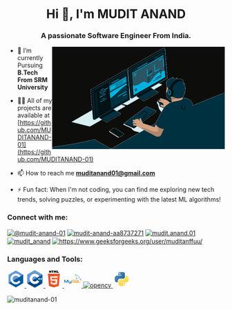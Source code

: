 <h1 align="center">Hi 👋, I'm MUDIT ANAND</h1>
<h3 align="center">A passionate Software Engineer From India.</h3>
<img align="right" alt="CODING" width="400" src="https://raw.githubusercontent.com/madhavagarwal3012/madhavagarwal3012/main/Black%20Background.gif">


- 🔭 I’m currently Pursuing **B.Tech From SRM University**

- 👨‍💻 All of my projects are available at [https://github.com/MUDITANAND-01](https://github.com/MUDITANAND-01)

- 📫 How to reach me **muditanand01@gmail.com**

- ⚡ Fun fact: When I'm not coding, you can find me exploring new tech trends, solving puzzles, or experimenting with the latest ML algorithms!

<h3 align="left">Connect with me:</h3>
<p align="left">
<a href="https://twitter.com/@mudit-anand-01" target="blank"><img align="center" src="https://raw.githubusercontent.com/rahuldkjain/github-profile-readme-generator/master/src/images/icons/Social/twitter.svg" alt="@mudit-anand-01" height="30" width="40" /></a>
<a href="https://linkedin.com/in/mudit-anand-aa8737271" target="blank"><img align="center" src="https://raw.githubusercontent.com/rahuldkjain/github-profile-readme-generator/master/src/images/icons/Social/linked-in-alt.svg" alt="mudit-anand-aa8737271" height="30" width="40" /></a>
<a href="https://instagram.com/mudit.anand.01" target="blank"><img align="center" src="https://raw.githubusercontent.com/rahuldkjain/github-profile-readme-generator/master/src/images/icons/Social/instagram.svg" alt="mudit.anand.01" height="30" width="40" /></a>
<a href="https://www.leetcode.com/mudit_anand" target="blank"><img align="center" src="https://raw.githubusercontent.com/rahuldkjain/github-profile-readme-generator/master/src/images/icons/Social/leet-code.svg" alt="mudit_anand" height="30" width="40" /></a>
<a href="https://auth.geeksforgeeks.org/user/https://www.geeksforgeeks.org/user/muditanffuu/" target="blank"><img align="center" src="https://raw.githubusercontent.com/rahuldkjain/github-profile-readme-generator/master/src/images/icons/Social/geeks-for-geeks.svg" alt="https://www.geeksforgeeks.org/user/muditanffuu/" height="30" width="40" /></a>
</p>

<h3 align="left">Languages and Tools:</h3>
<p align="left"> <a href="https://www.cprogramming.com/" target="_blank" rel="noreferrer"> <img src="https://raw.githubusercontent.com/devicons/devicon/master/icons/c/c-original.svg" alt="c" width="40" height="40"/> </a> <a href="https://www.w3schools.com/cpp/" target="_blank" rel="noreferrer"> <img src="https://raw.githubusercontent.com/devicons/devicon/master/icons/cplusplus/cplusplus-original.svg" alt="cplusplus" width="40" height="40"/> </a> <a href="https://www.w3.org/html/" target="_blank" rel="noreferrer"> <img src="https://raw.githubusercontent.com/devicons/devicon/master/icons/html5/html5-original-wordmark.svg" alt="html5" width="40" height="40"/> </a> <a href="https://www.mysql.com/" target="_blank" rel="noreferrer"> <img src="https://raw.githubusercontent.com/devicons/devicon/master/icons/mysql/mysql-original-wordmark.svg" alt="mysql" width="40" height="40"/> </a> <a href="https://opencv.org/" target="_blank" rel="noreferrer"> <img src="https://www.vectorlogo.zone/logos/opencv/opencv-icon.svg" alt="opencv" width="40" height="40"/> </a> <a href="https://www.python.org" target="_blank" rel="noreferrer"> <img src="https://raw.githubusercontent.com/devicons/devicon/master/icons/python/python-original.svg" alt="python" width="40" height="40"/> </a> </p>

<p><img align="center" src="https://github-readme-stats.vercel.app/api/top-langs?username=muditanand-01&show_icons=true&locale=en&layout=compact" alt="muditanand-01" /></p>
